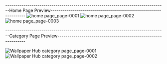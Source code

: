 --------------------------------------------------------------------------------Home Page Preview-----------------------------------------------------------------
![home page_page-0001](https://github.com/user-attachments/assets/0afa891e-179b-432c-987e-9fd0fe5825ac)
![home page_page-0002](https://github.com/user-attachments/assets/6cd482c0-ee60-415a-9659-bcd03041f9d0)
![home page_page-0003](https://github.com/user-attachments/assets/64a45292-3684-4234-9686-81ba9fbce79f)


--------------------------------------------------------------------------------Category Page Preview--------------------------------------------------------------

![Wallpaper Hub category page_page-0001](https://github.com/user-attachments/assets/28b94bab-3d3a-40f4-a6d5-3a3f0a79797e)
![Wallpaper Hub category page_page-0002](https://github.com/user-attachments/assets/08db0457-3a42-41bd-bcfe-d110e6460d90)
